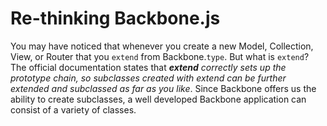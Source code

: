 # Re-thinking Backbone.js

<p>You may have noticed that whenever you create a new Model, Collection, View, or Router that you <code>extend</code>
from Backbone.<code>type</code>. But what is <code>extend</code>?
<a href="http://backbonejs.org/" target="_blank"></a>The official documentation</a> states that
<em><strong>extend</strong> correctly sets up the prototype chain, so subclasses created with extend can be further
extended and subclassed as far as you like</em>. Since Backbone offers us the ability to create subclasses, a well
developed Backbone application can consist of a variety of classes.
</p>
